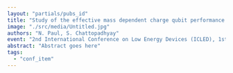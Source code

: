 ```yaml
---
layout: "partials/pubs_id"
title: "Study of the effective mass dependent charge qubit performance in double quantum dot channel nanowire FETs"
image: "./src/media/Untitled.jpg"
authors: "N. Paul, S. Chattopadhyay"
event: "2nd International Conference on Low Energy Devices (ICLED), 1st - 4th August, 2024"
abstract: "Abstract goes here"
tags:
  - "conf_item"
---
```

